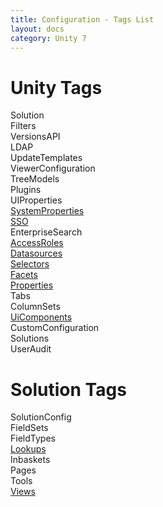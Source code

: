 ```yaml
---
title: Configuration - Tags List
layout: docs
category: Unity 7
---
```

# Unity Tags

Solution  
Filters  
VersionsAPI  
LDAP  
UpdateTemplates  
ViewerConfiguration  
TreeModels  
Plugins  
UIProperties  
[SystemProperties](tags-list/system-properties-tag.md)   
[SSO](tags-list/sso-tag.md)  
EnterpriseSearch  
[AccessRoles](tags-list/access-roles-tag.md)  
[Datasources](tags-list/datasources-tag.md)  
[Selectors](tags-list/selectors-tag.md)    
[Facets](tags-list/facets-tag.md)  
[Properties](tags-list/properties-tag.md)  
Tabs  
ColumnSets  
[UiComponents](tags-list/ui-components-tag.md)  
CustomConfiguration  
Solutions  
UserAudit

# Solution Tags

SolutionConfig    
FieldSets    
FieldTypes    
[Lookups](tags-list/lookups.md)    
Inbaskets    
Pages    
Tools    
[Views](tags-list/views-tag.md)  
